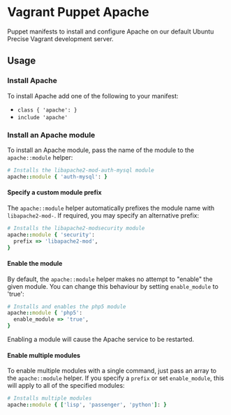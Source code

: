 # Vagrant Puppet Apache
Puppet manifests to install and configure Apache on our default Ubuntu Precise Vagrant development server.

## Usage
### Install Apache
To install Apache add one of the following to your manifest:

- `class { 'apache': }`
- `include 'apache'`

### Install an Apache module
To install an Apache module, pass the name of the module to the `apache::module` helper:

~~~~~ruby
# Installs the libapache2-mod-auth-mysql module
apache::module { 'auth-mysql': }
~~~~~

#### Specify a custom module prefix
The `apache::module` helper automatically prefixes the module name with `libapache2-mod-`. If required, you may specify an alternative prefix:

~~~~~ruby
# Installs the libapache2-modsecurity module
apache::module { 'security':
  prefix => 'libapache2-mod',
}
~~~~~

#### Enable the module
By default, the `apache::module` helper makes no attempt to "enable" the given module. You can change this behaviour by setting `enable_module` to 'true':

~~~~~ruby
# Installs and enables the php5 module
apache::module { 'php5':
  enable_module => 'true',
}
~~~~~

Enabling a module will cause the Apache service to be restarted.

#### Enable multiple modules
To enable multiple modules with a single command, just pass an array to the `apache::module` helper. If you specify a `prefix` or set `enable_module`, this will apply to all of the specified modules:

~~~~~ruby
# Installs multiple modules
apache::module { ['lisp', 'passenger', 'python']: }
~~~~~
